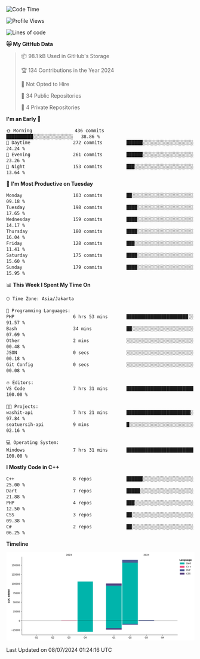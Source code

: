<!--START_SECTION:waka-->
![Code Time](http://img.shields.io/badge/Code%20Time-127%20hrs%2021%20mins-blue)

![Profile Views](http://img.shields.io/badge/Profile%20Views-0-blue)

![Lines of code](https://img.shields.io/badge/From%20Hello%20World%20I%27ve%20Written-371.0%20thousand%20lines%20of%20code-blue)

**🐱 My GitHub Data** 

> 📦 98.1 kB Used in GitHub's Storage 
 > 
> 🏆 134 Contributions in the Year 2024
 > 
> 🚫 Not Opted to Hire
 > 
> 📜 34 Public Repositories 
 > 
> 🔑 4 Private Repositories 
 > 
**I'm an Early 🐤** 

```text
🌞 Morning                436 commits         ██████████░░░░░░░░░░░░░░░   38.86 % 
🌆 Daytime                272 commits         ██████░░░░░░░░░░░░░░░░░░░   24.24 % 
🌃 Evening                261 commits         ██████░░░░░░░░░░░░░░░░░░░   23.26 % 
🌙 Night                  153 commits         ███░░░░░░░░░░░░░░░░░░░░░░   13.64 % 
```
📅 **I'm Most Productive on Tuesday** 

```text
Monday                   103 commits         ██░░░░░░░░░░░░░░░░░░░░░░░   09.18 % 
Tuesday                  198 commits         ████░░░░░░░░░░░░░░░░░░░░░   17.65 % 
Wednesday                159 commits         ████░░░░░░░░░░░░░░░░░░░░░   14.17 % 
Thursday                 180 commits         ████░░░░░░░░░░░░░░░░░░░░░   16.04 % 
Friday                   128 commits         ███░░░░░░░░░░░░░░░░░░░░░░   11.41 % 
Saturday                 175 commits         ████░░░░░░░░░░░░░░░░░░░░░   15.60 % 
Sunday                   179 commits         ████░░░░░░░░░░░░░░░░░░░░░   15.95 % 
```


📊 **This Week I Spent My Time On** 

```text
🕑︎ Time Zone: Asia/Jakarta

💬 Programming Languages: 
PHP                      6 hrs 53 mins       ███████████████████████░░   91.57 % 
Bash                     34 mins             ██░░░░░░░░░░░░░░░░░░░░░░░   07.69 % 
Other                    2 mins              ░░░░░░░░░░░░░░░░░░░░░░░░░   00.48 % 
JSON                     0 secs              ░░░░░░░░░░░░░░░░░░░░░░░░░   00.18 % 
Git Config               0 secs              ░░░░░░░░░░░░░░░░░░░░░░░░░   00.08 % 

🔥 Editors: 
VS Code                  7 hrs 31 mins       █████████████████████████   100.00 % 

🐱‍💻 Projects: 
washit-api               7 hrs 21 mins       ████████████████████████░   97.84 % 
seatuersih-api           9 mins              █░░░░░░░░░░░░░░░░░░░░░░░░   02.16 % 

💻 Operating System: 
Windows                  7 hrs 31 mins       █████████████████████████   100.00 % 
```

**I Mostly Code in C++** 

```text
C++                      8 repos             ██████░░░░░░░░░░░░░░░░░░░   25.00 % 
Dart                     7 repos             █████░░░░░░░░░░░░░░░░░░░░   21.88 % 
PHP                      4 repos             ███░░░░░░░░░░░░░░░░░░░░░░   12.50 % 
CSS                      3 repos             ██░░░░░░░░░░░░░░░░░░░░░░░   09.38 % 
C#                       2 repos             ██░░░░░░░░░░░░░░░░░░░░░░░   06.25 % 
```



**Timeline**

![Lines of Code chart](https://raw.githubusercontent.com/PradiptaAhmad/PradiptaAhmad/main/assets/bar_graph.png)


 Last Updated on 08/07/2024 01:24:16 UTC
<!--END_SECTION:waka-->
